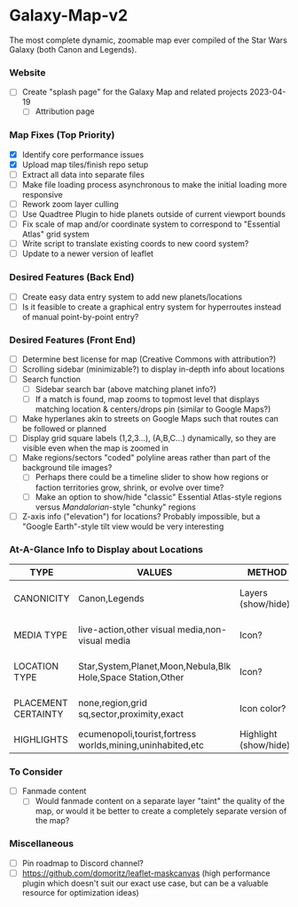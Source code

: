 # Galaxy-Map-v2
The most complete dynamic, zoomable map ever compiled of the Star Wars Galaxy (both Canon and Legends).

### Website
- [ ] Create "splash page" for the Galaxy Map and related projects 2023-04-19 
  - [ ] Attribution page

### Map Fixes (Top Priority)
- [x] Identify core performance issues
- [x] Upload map tiles/finish repo setup
- [ ] Extract all data into separate files
- [ ] Make file loading process asynchronous to make the initial loading more responsive
- [ ] Rework zoom layer culling
- [ ] Use Quadtree Plugin to hide planets outside of current viewport bounds
- [ ] Fix scale of map and/or coordinate system to correspond to "Essential Atlas" grid system
- [ ] Write script to translate existing coords to new coord system?
- [ ] Update to a newer version of leaflet
  
### Desired Features (Back End)
- [ ] Create easy data entry system to add new planets/locations
- [ ] Is it feasible to create a graphical entry system for hyperroutes instead of manual point-by-point entry?

### Desired Features (Front End)
- [ ] Determine best license for map (Creative Commons with attribution?)
- [ ] Scrolling sidebar (minimizable?) to display in-depth info about locations
- [ ] Search function
  - [ ] Sidebar search bar (above matching planet info?)
  - [ ] If a match is found, map zooms to topmost level that displays matching location & centers/drops pin (similar to Google Maps?) 
- [ ] Make hyperlanes akin to streets on Google Maps such that routes can be followed or planned
- [ ] Display grid square labels (1,2,3...), (A,B,C...) dynamically, so they are visible even when the map is zoomed in
- [ ] Make regions/sectors "coded" polyline areas rather than part of the background tile images?
  - [ ] Perhaps there could be a timeline slider to show how regions or faction territories grow, shrink, or evolve over time?
  - [ ] Make an option to show/hide "classic" Essential Atlas-style regions versus _Mandalorian_-style "chunky" regions
- [ ] Z-axis info ("elevation") for locations? Probably impossible, but a "Google Earth"-style tilt view would be very interesting 

### At-A-Glance Info to Display about Locations

| TYPE                 | VALUES                                                      | METHOD                 | NOTES                               |
| -------------------- | ----------------------------------------------------------- | ---------------------- | ----------------------------------- |
| CANONICITY           | Canon,Legends                                               | Layers (show/hide)     | separate icons no longer needed?    |
| MEDIA TYPE           | live-action,other visual media,non-visual media             | Icon?                  | currently: 3D icon for live-action  |
| LOCATION TYPE        | Star,System,Planet,Moon,Nebula,Blk Hole,Space Station,Other | Icon?                  | currently: distinct icons for each  |
| PLACEMENT CERTAINTY  | none,region,grid sq,sector,proximity,exact                  | Icon color?            | alternative values: low,medium,high |
| HIGHLIGHTS           | ecumenopoli,tourist,fortress worlds,mining,uninhabited,etc  | Highlight (show/hide)? | bonus feature (low priority)        |

### To Consider
- [ ] Fanmade content
  - [ ] Would fanmade content on a separate layer "taint" the quality of the map, or would it be better to create a completely separate version of the map?
  
### Miscellaneous
- [ ] Pin roadmap to Discord channel?
- [ ] https://github.com/domoritz/leaflet-maskcanvas (high performance plugin which doesn't suit our exact use case, but can be a valuable resource for optimization ideas)

